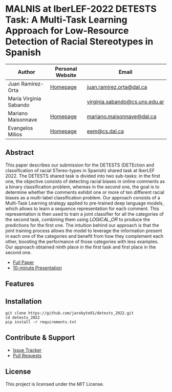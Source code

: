 # MALNIS at IberLEF-2022 DETESTS Task: A Multi-Task Learning Approach for Low-Resource Detection of Racial Stereotypes in Spanish

Author | Personal Website | Email
---|---|---
Juan Ramirez-Orta | [Homepage](https://web.cs.dal.ca/~juanr/) | juan.ramirez.orta@dal.ca
María Virginia Sabando | | virginia.sabando@cs.uns.edu.ar
Mariano Maisonnave | [Homepage](https://web.cs.dal.ca/~maisonnave/) | mariano.maisonnave@dal.ca
Evangelos Milios | [Homepage](https://web.cs.dal.ca/~eem/) | eem@cs.dal.ca

## Abstract

This paper describes our submission for the DETESTS (DETEction and classification of racial STereo-types in Spanish) shared task at IberLEF 2022. The DETESTS shared task is divided into two sub-tasks: in the first one, the objective consists of detecting racial biases in online comments as a binary classification problem, whereas in the second one, the goal is to determine whether the comments exhibit one or more of ten different racial biases as a multi-label classification problem. Our approach consists of a Multi-Task Learning strategy applied to pre-trained deep language models, which allows to learn a sequence representation for each comment. This representation is then used to train a joint classifier for all the categories of the second task, combining them using 𝐿𝑂𝐺𝐼𝐶𝐴𝐿_𝑂𝑅 to produce the predictions for the first one. The intuition behind our approach is that the joint training process allows the model to leverage the information present in each one of the categories and benefit from how they complement each other, boosting the performance of those categories with less examples. Our approach obtained ninth place in the first task and first place in the second one.

* [Full Paper](http://ceur-ws.org/Vol-3202/detests-paper2.pdf)
* [10-minute Presentation](https://youtu.be/CTDgEEzjY1k)

## Features

## Installation

    git clone https://github.com/jarobyte91/detests_2022.git
    cd detests_2022
    pip install -r requirements.txt
    
## Contribute & Support 

* [Issue Tracker](https://github.com/jarobyte91/detests_2022/issues)
* [Pull Requests](https://github.com/jarobyte91/detests_2022/pulls)

## License

This project is licensed under the MIT License.
